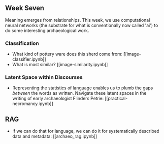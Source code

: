 ## Week Seven

Meaning emerges from relationships. This week, we use computational neural networks (the substrate for what is conventionally now called 'ai') to do some interesting archaeological work.

### Classification
- What kind of pottery ware does this sherd come from: [[image-classifier.ipynb]]
- What is most similar? [[image-similarity.ipynb]]

### Latent Space within Discourses
- Representing the statistics of language enables us to plumb the gaps _between_ the words as written. Navigate these latent spaces in the writing of early archaeologist Flinders Petrie: [[practical-necromancy.ipynb]]

## RAG
- If we can do that for language, we can do it for systematically described data and metadata: [[archaeo_rag.ipynb]]